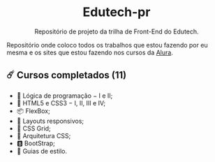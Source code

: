 <h1 align="center">Edutech-pr</h1>
<p align="center"> Repositório de projeto da trilha de Front-End do Edutech.</p>

Repositório onde coloco todos os trabalhos que estou fazendo por eu mesma e os sites que estou fazendo nos cursos da [Alura](https://www.alura.com.br/).

:comet: Cursos completados (11)
------

* 🧩 Lógica de programação − I e II; <!-- 17/05/2021 à 23/05/2021-->
* 💬 HTML5 e CSS3 − I, II, III e IV; <!-- 01/05/2021 à 07/05/2021-->
* 📦 FlexBox; <!-- 07/06/2021-->
* 📱 Layouts responsivos; <!-- 24/06/2021-->
* 🧱 CSS Grid; <!-- 10/08/2021-->
* 📂 Arquitetura CSS; <!-- 29/08/2021-->
* 🅱️ BootStrap; <!-- 07/09/2021-->
* 🔣 Guias de estilo. <!--jaja eu acabo ele-->

